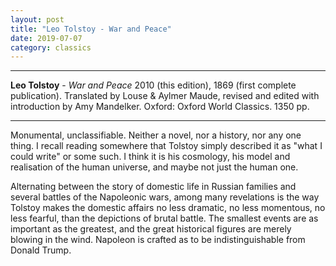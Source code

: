 ```yaml
---
layout: post
title: "Leo Tolstoy - War and Peace"
date: 2019-07-07
category: classics
---
```



***
<b>Leo Tolstoy</b> - _War and Peace_ 2010 (this edition), 1869 (first complete publication). Translated by Louse & Aylmer Maude, revised and edited with introduction by Amy Mandelker. Oxford: Oxford World Classics. 1350 pp.

***

<img align="right" src="https://global.oup.com/academic/covers/uk/pop-up/9780199232765" alt=""> 
Monumental, unclassifiable.  Neither a novel, nor a history, nor any one thing.  I recall reading somewhere that Tolstoy simply described it as "what I could write" or some such.  I think it is his cosmology, his model and realisation of the human universe, and maybe not just the human one.

Alternating between the story of domestic life in Russian families and several battles of the Napoleonic wars, among many revelations is the way Tolstoy makes the domestic affairs no less dramatic, no less momentous, no less fearful, than the depictions of brutal battle.  The smallest events are as important as the greatest, and the great historical figures are merely blowing in the wind.  Napoleon is crafted as to be indistinguishable from Donald Trump.
